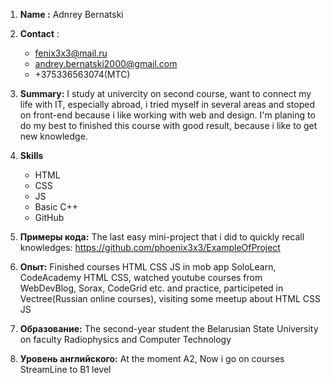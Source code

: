 1. **Name :** Adnrey Bernatski

2. **Contact** :
   * fenix3x3@mail.ru
   * andrey.bernatski2000@gmail.com
   * +375336563074(МТС)

3. **Summary:** I study at univercity on second course, want to connect my life with IT, especially abroad,
   i tried myself in several areas and stoped on front-end because i like working with web and design. 
   I'm planing to do my best to finished this course with good result, because i like to get new knowledge.
   
4. **Skills** 
   * HTML 
   * CSS 
   * JS 
   * Basic C++ 
   * GitHub
   
5. **Примеры кода:**
   The last easy mini-project that i did to quickly recall knowledges: https://github.com/phoenix3x3/ExampleOfProject

6. **Опыт:** 
   Finished courses HTML CSS JS in mob app SoloLearn, CodeAcademy HTML CSS, watched  youtube courses from WebDevBlog, Sorax, CodeGrid    etc. and practice,  participeted in Vectree(Russian online courses), visiting some meetup about HTML CSS JS
   
7. **Образование:** The second-year student the Belarusian State University on faculty Radiophysics and Computer Technology 

8. **Уровень английского:** At the moment A2, Now i go on courses StreamLine to B1 level

